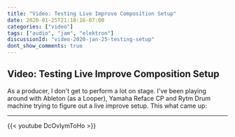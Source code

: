 ```yaml
---
title: "Video: Testing Live Improve Composition Setup"
date: 2020-01-25T21:10:16-07:00
categories: ["video"]
tags: ["audio", "jam", "elektron"]
discussionId: "video-2020-jan-25-testing-setup"
dont_show_comments: true
---
```


## Video: Testing Live Improve Composition Setup

As a producer, I don't get to perform a lot on stage. I've been playing around with Ableton (as a Looper), Yamaha Reface CP and Rytm Drum machine trying to figure out a live improve setup. This what came up:

----

{{< youtube DcOvlymToHo >}}